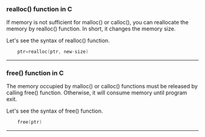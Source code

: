 ### realloc() function in C

If memory is not sufficient for malloc() or calloc(), you can reallocate the memory by realloc() function. In short, it changes the memory size.

Let's see the syntax of realloc() function.
```objectivec
    ptr=realloc(ptr, new-size)  
```

-------


### free() function in C

The memory occupied by malloc() or calloc() functions must be released by calling free() function. Otherwise, it will consume memory until program exit.

Let's see the syntax of free() function.
```objectivec
    free(ptr)  
```
-----------
